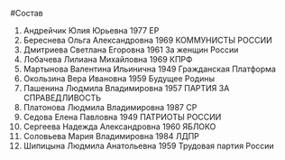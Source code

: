 #Состав
1. Андрейчик Юлия Юрьевна 1977 ЕР
2. Береснева Ольга Александровна 1969 КОММУНИСТЫ РОССИИ
3. Дмитриева Светлана Егоровна 1961 За женщин России
4. Лобачева Лилиана Михайловна 1969 КПРФ
5. Мартынова Валентина Ильинична 1949 Гражданская Платформа
6. Окользина Вера Ивановна 1959 Будущее Родины
7. Пашенина Людмила Владимировна 1957 ПАРТИЯ ЗА СПРАВЕДЛИВОСТЬ
8. Платонова Людмила Владимировна 1987 СР
9. Седова Елена Павловна 1949 ПАТРИОТЫ РОССИИ
10. Сергеева Надежда Александровна 1960 ЯБЛОКО
11. Соловьева Мария Владимировна 1984 ЛДПР
12. Шипицына Людмила Анатольевна 1959 Трудовая партия России
